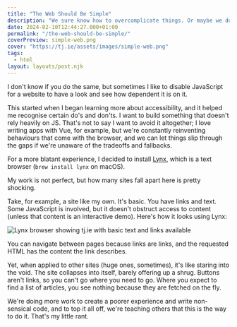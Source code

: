 ```yaml
---
title: "The Web Should Be Simple"
description: "We sure know how to overcomplicate things. Or maybe we don't understand the building blocks of what makes a website accessible."
date: 2024-02-10T12:44:27.000+01:00
permalink: "/the-web-should-be-simple/"
coverPreview: simple-web.png
cover: "https://tj.ie/assets/images/simple-web.png"
tags:
  - html
layout: layouts/post.njk
---
```


I don't know if you do the same, but sometimes I like to disable JavaScript for a website to have a look and see how dependent it is on it.

This started when I began learning more about accessibility, and it helped me recognise certain do's and don'ts. I want to build something that doesn't rely heavily on JS. That's not to say I want to avoid it altogether; I love writing apps with Vue, for example, but we're constantly reinventing behaviours that come with the browser, and we can let things slip through the gaps if we're unaware of the tradeoffs and fallbacks.

For a more blatant experience, I decided to install [Lynx](https://en.wikipedia.org/wiki/Lynx_(web_browser)), which is a text browser (`brew install lynx` on macOS).

My work is not perfect, but how many sites fall apart here is pretty shocking.

Take, for example, a site like my own. It's basic. You have links and text. Some JavaScript is involved, but it doesn't obstruct access to content (unless that content is an interactive demo). Here's how it looks using Lynx:

<img src="/assets/images/simple-web.png" alt="Lynx browser showing tj.ie with basic text and links available" />

You can navigate between pages because links are links, and the requested HTML has the content the link describes.

Yet, when applied to other sites (huge ones, sometimes), it's like staring into the void. The site collapses into itself, barely offering up a shrug. Buttons aren't links, so you can't go where you need to go. Where you expect to find a list of articles, you see nothing because they are fetched on the fly.

We're doing more work to create a poorer experience and write non-sensical code, and to top it all off, we're teaching others that this is the way to do it. That's my little rant.
